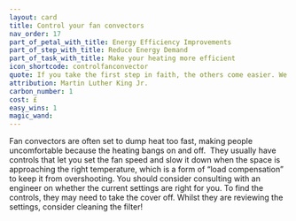 ```yaml
---
layout: card
title: Control your fan convectors
nav_order: 17
part_of_petal_with_title: Energy Efficiency Improvements
part_of_step_with_title: Reduce Energy Demand
part_of_task_with_title: Make your heating more efficient
icon_shortcode: controlfanconvector
quote: If you take the first step in faith, the others come easier. We walk by faith and not by sight.
attribution: Martin Luther King Jr.  
carbon_number: 1
cost: £
easy_wins: 1
magic_wand: 
---
```


<p>Fan convectors are often set to dump heat too fast, making people uncomfortable because the heating bangs on and off.  They usually have controls that let you set the fan speed and slow it down when the space is approaching the right temperature, which is a form of “load compensation” to keep it from overshooting. You should consider consulting with an engineer on whether the current settings are right for you. To find the controls, they may need to take the cover off.  Whilst they are reviewing the settings, consider cleaning the filter! </p> 
